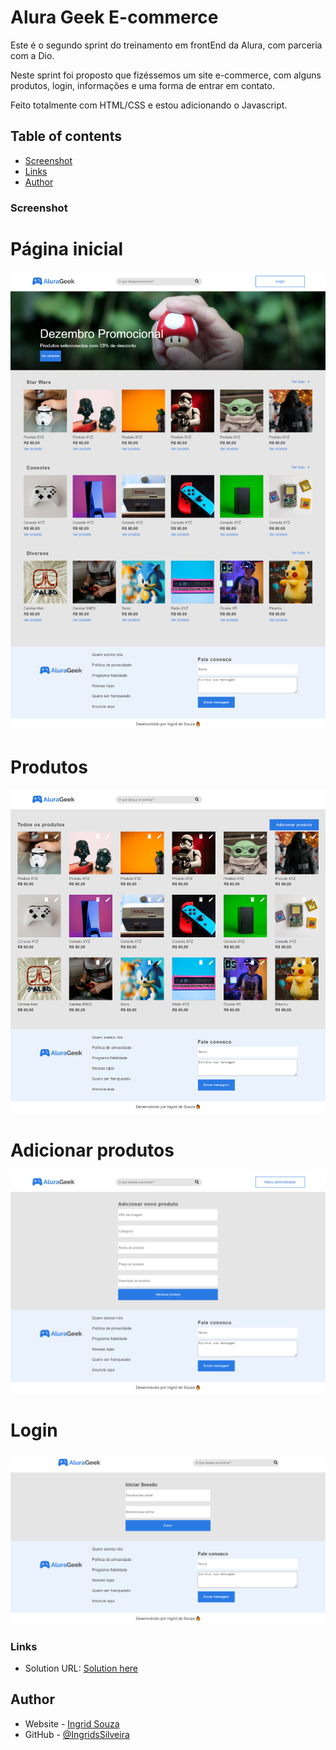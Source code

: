 # Alura Geek E-commerce

Este é o segundo sprint do treinamento em frontEnd da Alura, com parceria com a Dio.

Neste sprint foi proposto que fizéssemos um site e-commerce, com alguns produtos, login, informações e uma forma de entrar em contato.

Feito totalmente com HTML/CSS e estou adicionando o Javascript.

## Table of contents

- [Screenshot](#screenshot)
- [Links](#links)
- [Author](#author)

### Screenshot

# Página inicial
![](./assets/images_readme/Alura-Geek-Home.png)
# Produtos
![](./assets/images_readme/Produtos-Home.png)
# Adicionar produtos
![](./assets/images_readme/Produtos.png)
# Login
![](./assets/images_readme/Login.png)

### Links

- Solution URL: [Solution here](https://ingridssilveira.github.io/AluraGeek/)

## Author

- Website - [Ingrid Souza](https://ingridssilveira.github.io/IngridSouza)
- GitHub - [@IngridsSilveira](https://github.com/IngridsSilveira)
